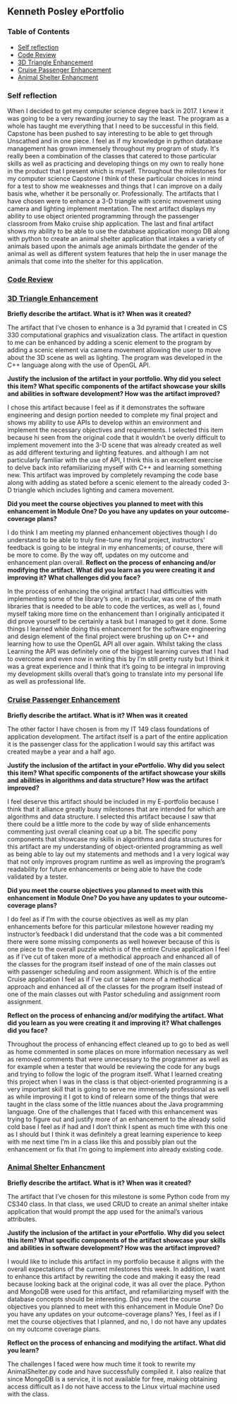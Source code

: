 ## Kenneth Posley ePortfolio

### Table of Contents

- [Self reflection](#self-reflection)
- [Code Review](#code-review)
- [3D Triangle Enhancement](#3D-Triangle-Enhancement)
- [Cruise Passenger Enhancement](#Cruise-Passenger-Enhancement)
- [Animal Shelter Enhancment](#Animal-Shelter-Enhancment)

### Self reflection
 
 
 When I decided to get my computer science degree back in 2017. I knew it was going to be a very rewarding journey to say the least. The program as a whole has taught me everything that I need to be successful in this field. Capstone has been pushed to say interesting to be able to get through Unscathed and in one piece. I feel as if my knowledge in python database management has grown immensely throughout my program of study. It's really been a combination of the classes that catered to those particular skills as well as practicing and developing things on my own to really hone in the product that I present which is myself. Throughout the milestones for my computer science Capstone I think of these particular choices in mind for a test to show me weaknesses and things that I can improve on a daily basis whe, whether it be personally or. Professionally. The artifacts that I have chosen were to enhance a 3-D triangle with scenic movement using camera and lighting implement mentation. The next artifact displays my ability to use object oriented programming through the passenger classroom from Mako cruise ship application. The last and final artifact shows my ability to be able to use the database application mongo DB along with python to create an animal shelter application that intakes a variety of animals based upon the animals age animals birthdate the gender of the animal as well as different system features that help the in user manage the animals that come into the shelter for this application.
 
 
### [Code Review](https://youtu.be/1ZQySk41Fzs)
 
 
### [3D Triangle Enhancement](https://github.com/KennethPosley/KennethPosley.github.io/blob/main/Source.cpp)


**Briefly describe the artifact. What is it? When was it created?**

The artifact that I’ve chosen to enhance is a 3d pyramid that I created in CS 330 computational graphics and visualization class. The artifact in question to me can be enhanced by adding a scenic element to the program by adding a scenic element via camera movement allowing the user to move about the 3D scene as well as lighting. The program was developed in the C++ language along with the use of OpenGL API.

**Justify the inclusion of the artifact in your portfolio. Why did you select this item? What specific components of the artifact showcase your skills and abilities in software development? How was the artifact improved?**

I chose this artifact because I feel as if it demonstrates the software engineering and design portion needed to complete my final project and shows my ability to use APIs to develop within an environment and implement the necessary objectives and requirements. I selected this item because hi seen from the original code that it wouldn’t be overly difficult to implement movement into the 3-D scene that was already created as well as add different texturing and lighting features. and although I am not particularly familiar with the use of API, I think this is an excellent exercise to delve back into refamiliarizing myself with C++ and learning something new. This artifact was improved by completely revamping the code base along with adding as stated before a scenic element to the already coded 3-D triangle which includes lighting and camera movement.
 
**Did you meet the course objectives you planned to meet with this enhancement in Module One? Do you have any updates on your outcome- coverage plans?** 

I do think I am meeting my planned enhancement objectives though I do understand to be able to truly fine-tune my final project, instructors' feedback is going to be integral in my enhancements; of course, there will be more to come. By the way off, updates on my outcome and enhancement plan overall.
**Reflect on the process of enhancing and/or modifying the artifact. What did you learn as you were creating it and improving it? What challenges did you face?**

In the process of enhancing the original artifact I had difficulties with implementing some of the library‘s one, in particular, was one of the math libraries that is needed to be able to code the vertices, as well as I, found myself taking more time on the enhancement than I originally anticipated it did prove yourself to be certainly a task but I managed to get it done. Some things I learned while doing this enhancement for the software engineering and design element of the final project were brushing up on C++ and learning how to use the OpenGL API all over again. Whilst taking the class Learning the API was definitely one of the biggest learning curves that I had to overcome and even now in writing this by I’m still pretty rusty but I think it was a great experience and I think that it’s going to be integral in improving my development skills overall that’s going to translate into my personal life as well as professional life.


### [Cruise Passenger Enhancement](https://github.com/KennethPosley/KennethPosley.github.io/blob/main/PassengerEnhanced.java)


**Briefly describe the artifact. What is it? When was it created**

The other factor I have chosen is from my IT 149 class foundations of application development. The artifact itself is a part of the entire application it is the passenger class for the application I would say this artifact was created maybe a year and a half ago.

**Justify the inclusion of the artifact in your ePortfolio. Why did you select this item? What specific components of the artifact showcase your skills and abilities in algorithms and data structure? How was the artifact improved?** 

I feel deserve this artifact should be included in my E-portfolio because I think that it alliance greatly busy milestones that are intended for which are algorithms and data structure. I selected this artifact because I saw that there could be a little more to the code by way of slide enhancements commenting just overall cleaning coat up a bit. The specific pony components that showcase my skills in algorithms and data structures for this artifact are my understanding of object-oriented programming as well as being able to lay out my statements and methods and I a very logical way that not only improves program runtime as well as improving the program’s readability for future enhancements or being able to have the code validated by a tester.

**Did you meet the course objectives you planned to meet with this enhancement in Module One? Do you have any updates to your outcome-coverage plans?**

I do feel as if I’m with the course objectives as well as my plan enhancements before for this particular milestone however reading my instructor’s feedback I did understand that the code was a bit commented there were some missing components as well however because of this is one piece to the overall puzzle which is of the entire Cruise application I feel as if I’ve cut of taken more of a methodical approach and enhanced all of the classes for the program itself instead of one of the main classes out with passenger scheduling and room assignment. Which is of the entire Cruise application I feel as if I’ve cut or taken more of a methodical approach and enhanced all of the classes for the program itself instead of one of the main classes out with Pastor scheduling and assignment room assignment.

**Reflect on the process of enhancing and/or modifying the artifact. What did you learn as you were creating it and improving it? What challenges did you face?**

Throughout the process of enhancing effect cleaned up to go to bed as well as home commented in some places on more information necessary as well as removed comments that were unnecessary to the programmer as well as for example when a tester that would be reviewing the code for any bugs and trying to follow the logic of the program itself. What I learned creating this project when I was in the class is that object-oriented programming is a very important skill that is going to serve me immensely professional as well as while improving it I got to kind of relearn some of the things that were taught in the class some of the little nuances about the Java programming language. One of the challenges that I faced with this enhancement was trying to figure out and justify more of an enhancement to the already solid cold base I feel as if had and I don’t think I spent as much time with this one as I should but I think it was definitely a great learning experience to keep with me next time I’m in a class like this and possibly plan out the enhancement or fix that I’m going to implement into already existing code.



### [Animal Shelter Enhancment](https://github.com/KennethPosley/KennethPosley.github.io/blob/main/AnimalShelterEnhanced.py)


**Briefly describe the artifact. What is it? When was it created?**

The artifact that I’ve chosen for this milestone is some Python code from my CS340 class.
In that class, we used CRUD to create an animal shelter intake application that would prompt the app used for the animal’s various attributes.

**Justify the inclusion of the artifact in your ePortfolio. Why did you select this item? What specific components of the artifact showcase your skills and abilities in software development? How was the artifact improved?**

I would like to include this artifact in my portfolio because it aligns with the overall expectations of the current milestones this week. In addition, I want to enhance this artifact by rewriting the code and making it easy the read because looking back at the original code, it was all over the place. Python and MongoDB were used for this artifact, and refamiliarizing myself with the database concepts should be interesting. Did you meet the course objectives you planned to meet with this enhancement in Module One? Do you have any updates on your outcome-coverage plans?
Yes, I feel as if I met the course objectives that I planned, and no, I do not have any updates on my outcome coverage plans.

**Reflect on the process of enhancing and modifying the artifact. What did you learn?**

The challenges I faced were how much time it took to rewrite my AnimalShelter.py code and have successfully compiled it. I also realize that since MongoDB is a service, it is not available for
free, making obtaining access difficult as I do not have access to the Linux virtual machine used with the class.


